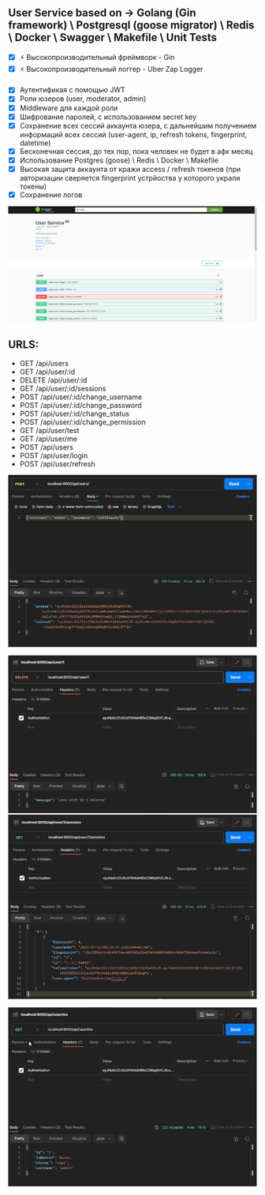 ## User Service based on -> Golang (Gin framework) \ Postgresql (goose migrator) \ Redis \ Docker \ Swagger \ Makefile \ Unit Tests

- [X]  ⚡ Высокопроизводительный фреймворк - Gin
- [X]  ⚡ Высокопроизводительный логгер - Uber Zap Logger

#### 

- [X]  Аутентификая с помощью JWT
- [X]  Роли юзеров (user, moderator, admin)
- [X]  Middleware для каждой роли
- [X]  Шифрование паролей, с использованием secret key
- [X]  Сохранение всех сессий аккаунта юзера, с дальнейшим получением информаций всех сессий (user-agent, ip, refresh tokens, fingerprint, datetime)
- [X]  Бесконечная сессия, до тех пор, пока человек не будет в афк месяц
- [X]  Использование Postgres (goose) \ Redis \ Docker \ Makefile
- [X]  Высокая защита аккаунта от кражи access / refresh токенов (при авторизации сверяется fingerprint устрйоства у которого украли токены)
- [X]  Сохранение логов

![swagger.png](pkg/images/image.png)

## URLS:

- GET    /api/users
- GET    /api/user/:id
- DELETE /api/user/:id
- GET    /api/user/:id/sessions
- POST   /api/user/:id/change_username
- POST   /api/user/:id/change_password
- POST   /api/user/:id/change_status
- POST   /api/user/:id/change_permission
- GET    /api/user/test
- GET    /api/user/me
- POST   /api/users
- POST   /api/user/login
- POST   /api/user/refresh

![Postman_SsREk2Br10.png](pkg/images/Postman_SsREk2Br10.png)

![Postman_SCWCC2jOAx.png](pkg/images/Postman_SCWCC2jOAx.png)
![Postman_TZAc4BszEX.png](pkg/images/Postman_TZAc4BszEX.png)





![Postman_kNMwy9MZw4.png](pkg/images/Postman_kNMwy9MZw4.png)
